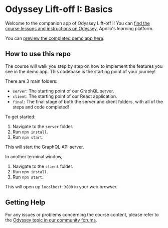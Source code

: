 # Odyssey Lift-off I: Basics

Welcome to the companion app of Odyssey Lift-off I! You can [find the course lessons and instructions on Odyssey](https://odyssey.apollographql.com/lift-off-part1), Apollo's learning platform.

You can [preview the completed demo app here](https://odyssey-catstronauts.netlify.app/).

## How to use this repo

The course will walk you step by step on how to implement the features you see in the demo app. This codebase is the starting point of your journey!

There are 3 main folders:

- `server`: The starting point of our GraphQL server.
- `client`: The starting point of our React application.
- `final`: The final stage of both the server and client folders, with all of the steps and code completed!

To get started:

1. Navigate to the `server` folder.
1. Run `npm install`.
1. Run `npm start`.

This will start the GraphQL API server.

In another terminal window,

1. Navigate to the `client` folder.
1. Run `npm install`.
1. Run `npm start`.

This will open up `localhost:3000` in your web browser.

## Getting Help

For any issues or problems concerning the course content, please refer to the [Odyssey topic in our community forums](https://community.apollographql.com/tags/c/help/6/odyssey).

